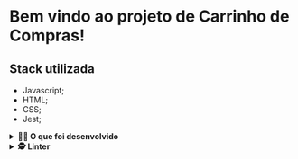# Bem vindo ao projeto de Carrinho de Compras!

## Stack utilizada
- Javascript;
- HTML;
- CSS;
- Jest;


<details>
  <summary><strong>👨‍💻 O que foi desenvolvido</strong></summary>

- Requisições a uma API *(Application Programming Interface)* do Mercado Livre;
- Utilizei os meus conhecimentos sobre JavaScript, CSS e HTML;
- Trabalhando com funções assíncronas;
- Implementei testes unitários.

Nesse projeto eu fiz um **carrinho de compras** totalmente dinâmico! E o melhor: consumindo dados diretamente de uma **API!**. Através de **requisições HTTP** a essa API é possível interagir com ela da forma como quem a criou planejou. Aqui usei a API do Mercado Livre para buscar produtos à venda.

### Protótipo do projeto

Seu projeto teve esse protótico inicial, antes de eu realizá-lo:

![Project Gif](./prototipo.gif)

</details>

<details>
<summary><strong>🕵️ Linter</strong></summary><br />

Para garantir a qualidade do código, utilizei neste projeto os linters `ESLint` e `Stylelint`.
Assim o código estará alinhado com as boas práticas de desenvolvimento, sendo mais legível
e de fácil manutenção! Para rodá-los localmente no projeto, execute os comandos abaixo:

```bash
  npm run lint
  npm run lint:styles
```

## 🔗 Links

[![portfolio](https://img.shields.io/badge/my_portfolio-000?style=for-the-badge&logo=ko-fi&logoColor=white)](https://vinidipaula.vercel.app/)
[![linkedin](https://img.shields.io/badge/linkedin-0A66C2?style=for-the-badge&logo=linkedin&logoColor=white)](https://www.linkedin.com/in/vinicius-depaula/)
